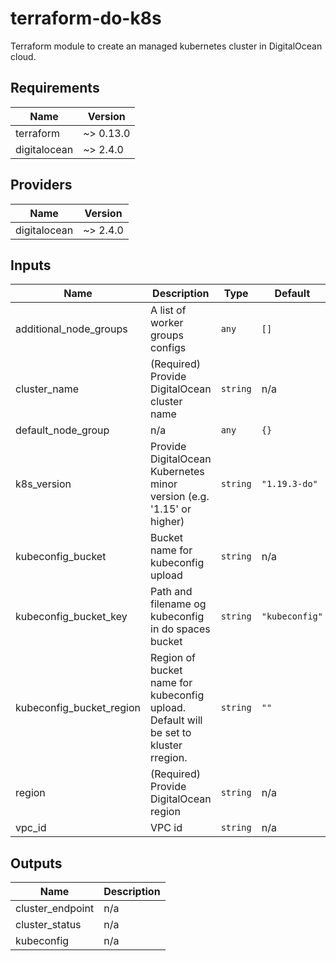 # terraform-do-k8s
Terraform module to create an managed kubernetes cluster in DigitalOcean cloud.

<!-- BEGINNING OF PRE-COMMIT-TERRAFORM DOCS HOOK -->
## Requirements

| Name | Version |
|------|---------|
| terraform | ~> 0.13.0 |
| digitalocean | ~> 2.4.0 |

## Providers

| Name | Version |
|------|---------|
| digitalocean | ~> 2.4.0 |

## Inputs

| Name | Description | Type | Default | Required |
|------|-------------|------|---------|:--------:|
| additional\_node\_groups | A list of worker groups configs | `any` | `[]` | no |
| cluster\_name | (Required) Provide DigitalOcean cluster name | `string` | n/a | yes |
| default\_node\_group | n/a | `any` | `{}` | no |
| k8s\_version | Provide DigitalOcean Kubernetes minor version (e.g. '1.15' or higher) | `string` | `"1.19.3-do"` | no |
| kubeconfig\_bucket | Bucket name for kubeconfig upload | `string` | n/a | yes |
| kubeconfig\_bucket\_key | Path and filename og kubeconfig in do spaces bucket | `string` | `"kubeconfig"` | no |
| kubeconfig\_bucket\_region | Region of bucket name for kubeconfig upload. Default will be set to kluster rregion. | `string` | `""` | no |
| region | (Required) Provide DigitalOcean region | `string` | n/a | yes |
| vpc\_id | VPC id | `string` | n/a | yes |

## Outputs

| Name | Description |
|------|-------------|
| cluster\_endpoint | n/a |
| cluster\_status | n/a |
| kubeconfig | n/a |

<!-- END OF PRE-COMMIT-TERRAFORM DOCS HOOK -->
